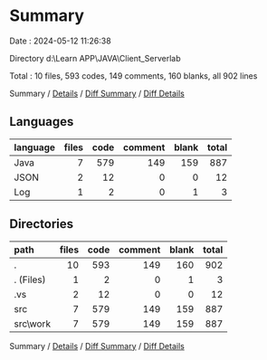 # Summary

Date : 2024-05-12 11:26:38

Directory d:\\Learn APP\\JAVA\\Client_Serverlab

Total : 10 files,  593 codes, 149 comments, 160 blanks, all 902 lines

Summary / [Details](details.md) / [Diff Summary](diff.md) / [Diff Details](diff-details.md)

## Languages
| language | files | code | comment | blank | total |
| :--- | ---: | ---: | ---: | ---: | ---: |
| Java | 7 | 579 | 149 | 159 | 887 |
| JSON | 2 | 12 | 0 | 0 | 12 |
| Log | 1 | 2 | 0 | 1 | 3 |

## Directories
| path | files | code | comment | blank | total |
| :--- | ---: | ---: | ---: | ---: | ---: |
| . | 10 | 593 | 149 | 160 | 902 |
| . (Files) | 1 | 2 | 0 | 1 | 3 |
| .vs | 2 | 12 | 0 | 0 | 12 |
| src | 7 | 579 | 149 | 159 | 887 |
| src\\work | 7 | 579 | 149 | 159 | 887 |

Summary / [Details](details.md) / [Diff Summary](diff.md) / [Diff Details](diff-details.md)